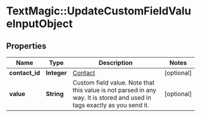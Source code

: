 # TextMagic::UpdateCustomFieldValueInputObject

## Properties
Name | Type | Description | Notes
------------ | ------------- | ------------- | -------------
**contact_id** | **Integer** | [Contact](http://docs.textmagictesting.com/tag#Contacts)  | [optional] 
**value** | **String** | Custom field value. Note that this value is not parsed in any way. It is stored and used in tags exactly as you send it. | [optional] 


